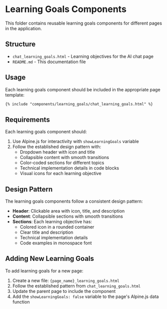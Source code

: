 # Learning Goals Components

This folder contains reusable learning goals components for different pages in the application.

## Structure

- `chat_learning_goals.html` - Learning objectives for the AI chat page
- `README.md` - This documentation file

## Usage

Each learning goals component should be included in the appropriate page template:

```html
{% include "components/learning_goals/chat_learning_goals.html" %}
```

## Requirements

Each learning goals component should:

1. Use Alpine.js for interactivity with `showLearningGoals` variable
2. Follow the established design pattern with:
   - Dropdown header with icon and title
   - Collapsible content with smooth transitions
   - Color-coded sections for different topics
   - Technical implementation details in code blocks
   - Visual icons for each learning objective

## Design Pattern

The learning goals components follow a consistent design pattern:

- **Header**: Clickable area with icon, title, and description
- **Content**: Collapsible sections with smooth transitions
- **Sections**: Each learning objective has:
  - Colored icon in a rounded container
  - Clear title and description
  - Technical implementation details
  - Code examples in monospace font

## Adding New Learning Goals

To add learning goals for a new page:

1. Create a new file: `{page_name}_learning_goals.html`
2. Follow the established pattern from `chat_learning_goals.html`
3. Update the parent page to include the component
4. Add the `showLearningGoals: false` variable to the page's Alpine.js data function
